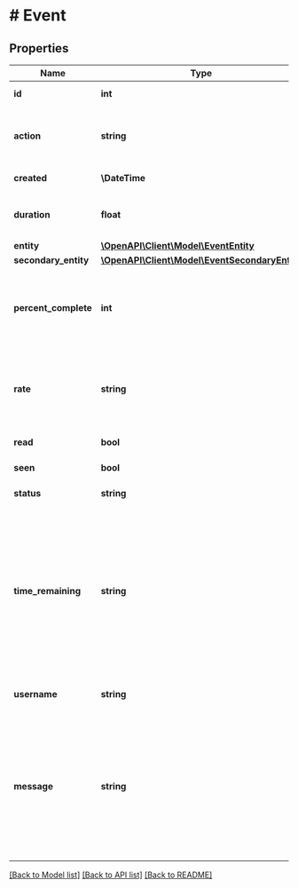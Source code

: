 # # Event

## Properties

Name | Type | Description | Notes
------------ | ------------- | ------------- | -------------
**id** | **int** | The unique ID of this Event. | [optional] [readonly]
**action** | **string** | The action that caused this Event. New actions may be added in the future. | [optional] [readonly]
**created** | **\DateTime** | When this Event was created. | [optional] [readonly]
**duration** | **float** | The total duration in seconds that it takes for the Event to complete. | [optional] [readonly]
**entity** | [**\OpenAPI\Client\Model\EventEntity**](EventEntity.md) |  | [optional]
**secondary_entity** | [**\OpenAPI\Client\Model\EventSecondaryEntity**](EventSecondaryEntity.md) |  | [optional]
**percent_complete** | **int** | A percentage estimating the amount of time remaining for an Event. Returns &#x60;null&#x60; for notification events. | [optional] [readonly]
**rate** | **string** | The rate of completion of the Event. Only some Events will return rate; for example, migration and resize Events. | [optional] [readonly]
**read** | **bool** | If this Event has been read. | [optional] [readonly]
**seen** | **bool** | If this Event has been seen. | [optional] [readonly]
**status** | **string** | The current status of this Event. | [optional] [readonly]
**time_remaining** | **string** | The estimated time remaining until the completion of this Event. This value is only returned for some in-progress migration events. For all other in-progress events, the &#x60;percent_complete&#x60; attribute will indicate about how much more work is to be done. | [optional] [readonly]
**username** | **string** | The username of the User who caused the Event. | [optional] [readonly]
**message** | **string** | Provides additional information about the event. Additional information may include, but is not limited to, a more detailed representation of events which can help diagnose non-obvious failures. | [optional]

[[Back to Model list]](../../README.md#models) [[Back to API list]](../../README.md#endpoints) [[Back to README]](../../README.md)

